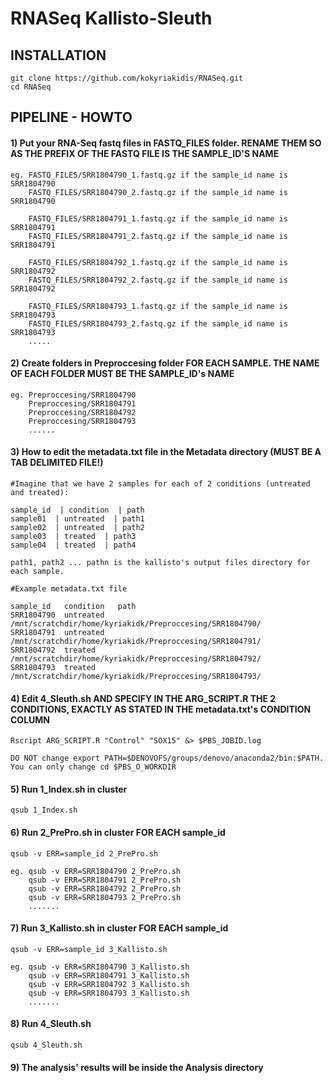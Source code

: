 # RNASeq Kallisto-Sleuth 

## INSTALLATION 
```
git clone https://github.com/kokyriakidis/RNASeq.git
cd RNASeq
```
## PIPELINE - HOWTO
#### 1) Put your RNA-Seq fastq files in FASTQ_FILES folder. RENAME THEM SO AS THE PREFIX OF THE FASTQ FILE IS THE SAMPLE_ID'S NAME

```
eg. FASTQ_FILES/SRR1804790_1.fastq.gz if the sample_id name is SRR1804790
    FASTQ_FILES/SRR1804790_2.fastq.gz if the sample_id name is SRR1804790

    FASTQ_FILES/SRR1804791_1.fastq.gz if the sample_id name is SRR1804791
    FASTQ_FILES/SRR1804791_2.fastq.gz if the sample_id name is SRR1804791

    FASTQ_FILES/SRR1804792_1.fastq.gz if the sample_id name is SRR1804792
    FASTQ_FILES/SRR1804792_2.fastq.gz if the sample_id name is SRR1804792

    FASTQ_FILES/SRR1804793_1.fastq.gz if the sample_id name is SRR1804793
    FASTQ_FILES/SRR1804793_2.fastq.gz if the sample_id name is SRR1804793
    .....
```

#### 2) Create folders in Preproccesing folder FOR EACH SAMPLE. THE NAME OF EACH FOLDER MUST BE THE SAMPLE_ID's NAME

```
eg. Preproccesing/SRR1804790
    Preproccesing/SRR1804791
    Preproccesing/SRR1804792
    Preproccesing/SRR1804793
    ......
```    

#### 3) How to edit the metadata.txt file in the Metadata directory (MUST BE A TAB DELIMITED FILE!)

```
#Imagine that we have 2 samples for each of 2 conditions (untreated and treated):

sample_id  | condition  | path
sample01  | untreated  | path1
sample02  | untreated  | path2
sample03  | treated  | path3
sample04  | treated  | path4

path1, path2 ... pathn is the kallisto's output files directory for each sample.

#Example metadata.txt file

sample_id	condition	path
SRR1804790	untreated   /mnt/scratchdir/home/kyriakidk/Preproccesing/SRR1804790/
SRR1804791	untreated   /mnt/scratchdir/home/kyriakidk/Preproccesing/SRR1804791/
SRR1804792	treated /mnt/scratchdir/home/kyriakidk/Preproccesing/SRR1804792/
SRR1804793	treated /mnt/scratchdir/home/kyriakidk/Preproccesing/SRR1804793/
```

#### 4) Edit 4_Sleuth.sh AND SPECIFY IN THE ARG_SCRIPT.R THE 2 CONDITIONS, EXACTLY AS STATED IN THE metadata.txt's CONDITION COLUMN
```
Rscript ARG_SCRIPT.R "Control" "SOX15" &> $PBS_JOBID.log 

DO NOT change export PATH=$DENOVOFS/groups/denovo/anaconda2/bin:$PATH. You can only change cd $PBS_O_WORKDIR

```

#### 5) Run 1_Index.sh in cluster
```
qsub 1_Index.sh
```

#### 6) Run 2_PrePro.sh in cluster FOR EACH sample_id
```
qsub -v ERR=sample_id 2_PrePro.sh

eg. qsub -v ERR=SRR1804790 2_PrePro.sh
    qsub -v ERR=SRR1804791 2_PrePro.sh
    qsub -v ERR=SRR1804792 2_PrePro.sh
    qsub -v ERR=SRR1804793 2_PrePro.sh
    .......

```

#### 7) Run 3_Kallisto.sh in cluster FOR EACH sample_id
```
qsub -v ERR=sample_id 3_Kallisto.sh

eg. qsub -v ERR=SRR1804790 3_Kallisto.sh
    qsub -v ERR=SRR1804791 3_Kallisto.sh
    qsub -v ERR=SRR1804792 3_Kallisto.sh
    qsub -v ERR=SRR1804793 3_Kallisto.sh
    .......

```

#### 8) Run 4_Sleuth.sh
```
qsub 4_Sleuth.sh

```
#### 9) The analysis' results will be inside the Analysis directory 
